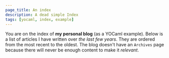 ```yaml
---
page_title: An index
description: A dead simple Index
tags: [yocaml, index, example]
---
```


You are on the index of **my personal blog** (as a YOCaml example). Below is a list of
articles I have written over _the last few years_. They are ordered from the
most recent to the oldest. The blog doesn't have an `Archives` page because
there will never be enough content to make it _relevant_.
